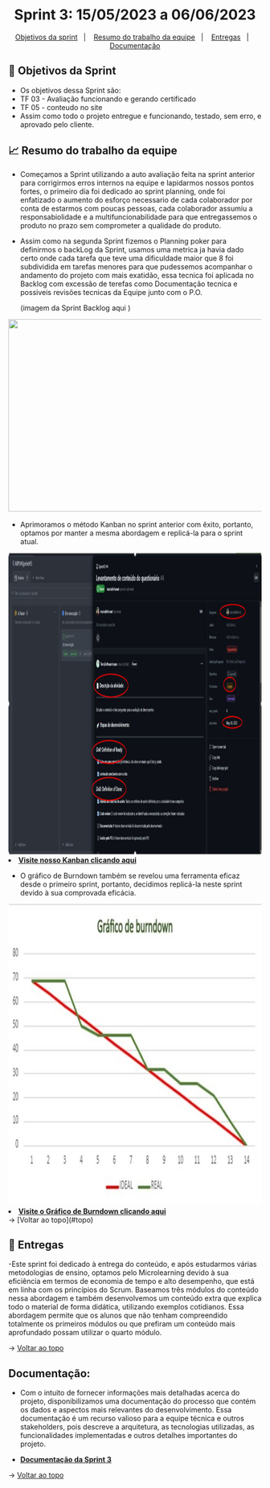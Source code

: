 <span id="topo">

<h1 align="center">Sprint 3: 15/05/2023 a 06/06/2023</h1>

<p align="center">
    <a href="#objetivos">Objetivos da sprint</a> &nbsp |&nbsp &nbsp
    <a href="#Resumo do trabalho da equipe">Resumo do trabalho da equipe</a> &nbsp |&nbsp &nbsp
    <a href="#entregas">Entregas</a> &nbsp |&nbsp &nbsp
    <a href="#documentação">Documentação</a>
</p>


<span id="objetivos">
    
## :dart: Objetivos da Sprint
- Os objetivos dessa Sprint são:
- TF 03 - Avaliação funcionando e gerando certificado
- TF 05 - conteudo no site
- Assim como todo o projeto entregue e funcionando, testado, sem erro, e aprovado pelo cliente.     


<span id="Resumo do trabalho da equipe">
    
## :chart_with_upwards_trend: Resumo do trabalho da equipe
    
- Começamos a Sprint utilizando a auto avaliação feita na sprint anterior para corrigirmos erros internos na equipe e lapidarmos nossos pontos fortes, o primeiro dia foi dedicado ao sprint planning, onde foi enfatizado o aumento do esforço necessario de cada colaborador por conta de estarmos com poucas pessoas, cada colaborador assumiu a responsabiolidade e a multifuncionabilidade para que entregassemos o produto no prazo sem comprometer a qualidade do produto.
- Assim como na segunda Sprint fizemos o Planning poker para definirmos o backLog da Sprint, usamos uma metrica ja havia dado certo onde cada tarefa que teve uma dificuldade maior que 8 foi subdividida em tarefas menores para que pudessemos acompanhar o andamento do projeto com mais exatidão, essa tecnica foi aplicada no Backlog com excessão de terefas como Documentação tecnica e possiveis revisões tecnicas da Equipe junto com o P.O.
    
    
    (imagem da Sprint Backlog aqui )
<img src="" height = 383 width = 1365 />    
    
- Aprimoramos o método Kanban no sprint anterior com êxito, portanto, optamos por manter a mesma abordagem e replicá-la para o sprint atual.
    
<img src="https://github.com/TerraSoftwarehouse/Projeto-Treinamento-Scrum/blob/master/imagens/kanbanSprint03.png" height = 600  />     
    
<li><a href="https://github.com/users/TerraSoftwarehouse/projects/2"> <strong>Visite nosso Kanban clicando aqui</Strong><a/></li>  
    
- O gráfico de Burndown também se revelou uma ferramenta eficaz desde o primeiro sprint, portanto, decidimos replicá-la neste sprint devido à sua comprovada eficácia.
    
<img src="https://github.com/TerraSoftwarehouse/Projeto-Treinamento-Scrum/blob/master/imagens/graficoBurndownSprint03.png" height = 600  />         
<li><a href="https://onedrive.live.com/edit.aspx?resid=A098266DB33BAECF!114&ithint=file%2cxlsx&authkey=!AHLAn6kIbPIT1Ic"> <strong>Visite o Gráfico de Burndown clicando aqui</Strong><a/></li>  
→ [Voltar ao topo](#topo)
    
<span id="entregas">
        
## :rocket: Entregas

-Este sprint foi dedicado à entrega do conteúdo, e após estudarmos várias metodologias de ensino, optamos pelo Microlearning devido à sua eficiência em termos de economia de tempo e alto desempenho, que está em linha com os princípios do Scrum. Baseamos três módulos do conteúdo nessa abordagem e também desenvolvemos um conteúdo extra que explica todo o material de forma didática, utilizando exemplos cotidianos. Essa abordagem permite que os alunos que não tenham compreendido totalmente os primeiros módulos ou que prefiram um conteúdo mais aprofundado possam utilizar o quarto módulo.

→ [Voltar ao topo](#topo)    
    
<span id="documentação">
    
## Documentação:
    
- Com o intuito de fornecer informações mais detalhadas acerca do projeto, disponibilizamos uma documentação do processo que contém os dados e aspectos mais relevantes do desenvolvimento. Essa documentação é um recurso valioso para a equipe técnica e outros stakeholders, pois descreve a arquitetura, as tecnologias utilizadas, as funcionalidades implementadas e outros detalhes importantes do projeto.    

<ul>
<li><a href="https://github.com/TerraSoftwarehouse/Documentacao/blob/Sprint3/README.md"> <strong>Documentação da Sprint 3</Strong><a/></li>
</ul>

→ [Voltar ao topo](#topo)
